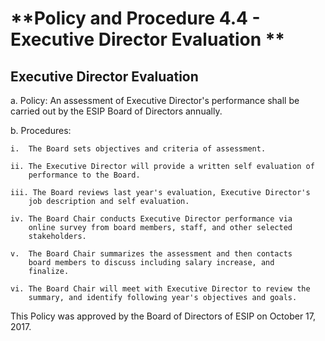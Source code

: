 **Policy and Procedure 4.4 - Executive Director Evaluation **
=============================================================

Executive Director Evaluation 
------------------------------

a.  Policy: An assessment of Executive Director's performance shall be
    carried out by the ESIP Board of Directors annually.

b.  Procedures:

    i.  The Board sets objectives and criteria of assessment.

    ii. The Executive Director will provide a written self evaluation of
        performance to the Board.

    iii. The Board reviews last year's evaluation, Executive Director's
        job description and self evaluation.

    iv. The Board Chair conducts Executive Director performance via
        online survey from board members, staff, and other selected
        stakeholders.

    v.  The Board Chair summarizes the assessment and then contacts
        board members to discuss including salary increase, and
        finalize.

    vi. The Board Chair will meet with Executive Director to review the
        summary, and identify following year's objectives and goals.

This Policy was approved by the Board of Directors of ESIP on October
17, 2017.

